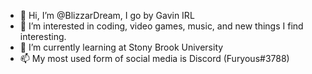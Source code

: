 - 👋 Hi, I’m @BlizzarDream, I go by Gavin IRL
- 👀 I’m interested in coding, video games, music, and new things I find interesting.
- 🌱 I’m currently learning at Stony Brook University
- 📫 My most used form of social media is Discord (Furyous#3788)

<!---
BlizzarDream/BlizzarDream is a ✨ special ✨ repository because its `README.md` (this file) appears on your GitHub profile.
You can click the Preview link to take a look at your changes.
--->
